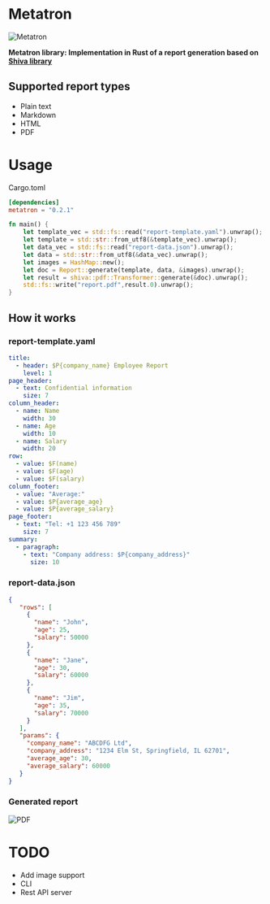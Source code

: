 # Metatron

![Metatron](https://github.com/igumnoff/metatron/raw/HEAD/logo.png)

**Metatron library: Implementation in Rust of a report generation based on [Shiva library](https://github.com/igumnoff/shiva)**

## Supported report types

- Plain text
- Markdown
- HTML
- PDF

# Usage

Cargo.toml
```toml
[dependencies]
metatron = "0.2.1"
```

```rust
fn main() {
    let template_vec = std::fs::read("report-template.yaml").unwrap();
    let template = std::str::from_utf8(&template_vec).unwrap();
    let data_vec = std::fs::read("report-data.json").unwrap();
    let data = std::str::from_utf8(&data_vec).unwrap();
    let images = HashMap::new();
    let doc = Report::generate(template, data, &images).unwrap();
    let result = shiva::pdf::Transformer::generate(&doc).unwrap();
    std::fs::write("report.pdf",result.0).unwrap();
}
```


## How it works

### report-template.yaml
```yaml
title:
  - header: $P{company_name} Employee Report
    level: 1
page_header:
  - text: Confidential information
    size: 7
column_header:
  - name: Name
    width: 30
  - name: Age
    width: 10
  - name: Salary
    width: 20
row:
  - value: $F(name)
  - value: $F(age)
  - value: $F(salary)
column_footer:
  - value: "Average:"
  - value: $P{average_age}
  - value: $P{average_salary}
page_footer:
  - text: "Tel: +1 123 456 789"
    size: 7
summary:
  - paragraph:
    - text: "Company address: $P{company_address}"
      size: 10
```

### report-data.json
```json
{
   "rows": [
     {
       "name": "John",
       "age": 25,
       "salary": 50000
     },
     {
       "name": "Jane",
       "age": 30,
       "salary": 60000
     },
     {
       "name": "Jim",
       "age": 35,
       "salary": 70000
     }
   ],
   "params": {
     "company_name": "ABCDFG Ltd",
     "company_address": "1234 Elm St, Springfield, IL 62701",
     "average_age": 30,
     "average_salary": 60000
   }
}

```


### Generated report

![PDF](https://github.com/igumnoff/metatron/raw/HEAD/pdf.png)


# TODO
- Add image support
- CLI
- Rest API server